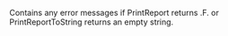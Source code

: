 ﻿Contains any error messages if PrintReport returns .F. or PrintReportToString returns an empty string.